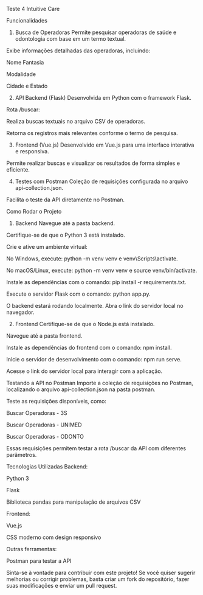 Teste 4 Intuitive Care

Funcionalidades
1. Busca de Operadoras
Permite pesquisar operadoras de saúde e odontologia com base em um termo textual.

Exibe informações detalhadas das operadoras, incluindo:

Nome Fantasia

Modalidade

Cidade e Estado



2. API Backend (Flask)
Desenvolvida em Python com o framework Flask.

Rota /buscar:

Realiza buscas textuais no arquivo CSV de operadoras.

Retorna os registros mais relevantes conforme o termo de pesquisa.

3. Frontend (Vue.js)
Desenvolvido em Vue.js para uma interface interativa e responsiva.

Permite realizar buscas e visualizar os resultados de forma simples e eficiente.

4. Testes com Postman
Coleção de requisições configurada no arquivo api-collection.json.

Facilita o teste da API diretamente no Postman.

Como Rodar o Projeto
1. Backend
Navegue até a pasta backend.

Certifique-se de que o Python 3 está instalado.

Crie e ative um ambiente virtual:

No Windows, execute: python -m venv venv e venv\Scripts\activate.

No macOS/Linux, execute: python -m venv venv e source venv/bin/activate.

Instale as dependências com o comando: pip install -r requirements.txt.

Execute o servidor Flask com o comando: python app.py.

O backend estará rodando localmente. Abra o link do servidor local no navegador.

2. Frontend
Certifique-se de que o Node.js está instalado.

Navegue até a pasta frontend.

Instale as dependências do frontend com o comando: npm install.

Inicie o servidor de desenvolvimento com o comando: npm run serve.

Acesse o link do servidor local para interagir com a aplicação.

Testando a API no Postman
Importe a coleção de requisições no Postman, localizando o arquivo api-collection.json na pasta postman.

Teste as requisições disponíveis, como:

Buscar Operadoras - 3S

Buscar Operadoras - UNIMED

Buscar Operadoras - ODONTO

Essas requisições permitem testar a rota /buscar da API com diferentes parâmetros.

Tecnologias Utilizadas
Backend:

Python 3

Flask

Biblioteca pandas para manipulação de arquivos CSV

Frontend:

Vue.js

CSS moderno com design responsivo


Outras ferramentas:

Postman para testar a API


Sinta-se à vontade para contribuir com este projeto! Se você quiser sugerir melhorias ou corrigir problemas, basta criar um fork do repositório, fazer suas modificações e enviar um pull request.
